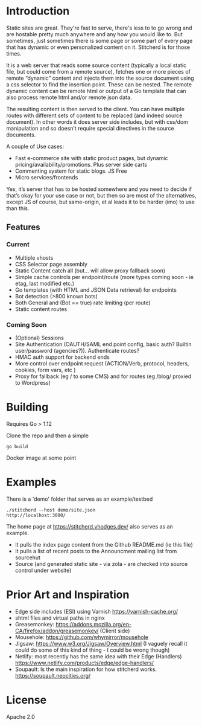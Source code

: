 # Introduction

Static sites are great. They're fast to serve, there's less to to go wrong and are hostable 
pretty much anywhere and any how you would like to.  But sometimes,  just sometimes there is
some page or some part of every page that has dynamic or even personalized content on it. 
Stitcherd is for those times.

It is a web server that reads some source content (typically a local static file, but could come from a remote source), fetches one or more pieces of remote “dynamic” content and injects them into the source document using a css selector to find the insertion point. These can be nested. The remote dynamic content can be remote html or output of a Go template that can also process remote html and/or remote json data.

The resulting content is then served to the client. You can have multiple routes with different sets of content to be replaced (and indeed source document). In other words it does server side includes, but with css/dom manipulation and so doesn’t require special directives in the source documents.

A couple of Use cases:

* Fast e-commerce site with static product pages, but dynamic pricing/availability/promotions. Plus server side carts
* Commenting system for static blogs. JS Free
* Micro services/frontends

Yes, it’s server that has to be hosted somewhere and you need to decide if that’s okay for your use case or not, but then so are most of the alternatives, except JS of course, but same-origin, et al leads it to be harder (imo) to use than this.

## Features

### Current

  * Multiple vhosts
  * CSS Selector page assembly
  * Static Content catch all (but... will allow proxy fallback soon)
  * Simple cache controls per endpoint/route (more types coming soon - ie etag, last modified etc.)
  * Go templates (with HTML and JSON Data retrieval) for endpoints
  * Bot detection (>800 known bots)
  * Both General and (Bot == true) rate limiting (per route)
  * Static content routes
  
### Coming Soon

  * (Optional) Sessions 
  * Site Authentication (OAUTH/SAML end point config, basic auth?  Builtin user/password (agencies?)). Authenticate routes?
  * HMAC auth support for backend ends
  * More control over endpoint request (ACTION/Verb, protocol, headers, cookies, form vars, etc )
  * Proxy for fallback (eg / to some CMS) and for routes (eg /blog/ proxied to Wordpress)


# Building

Requires Go > 1.12 

Clone the repo and then a simple 

``` 
go build 
```

Docker image at some point

# Examples

There is a 'demo' folder that serves as an example/testbed

```
./stitcherd --host demo/site.json
http://localhost:3000/
```

The home page at https://stitcherd.vhodges.dev/ also serves as an example.

* It pulls the index page content from the Github README.md (ie this file)
* It pulls a list of recent posts to the Announcment mailing list from sourcehut
* Source (and generated static site - via zola - are checked into source control under website)

# Prior Art and Inspiration

* Edge side includes (ESI) using Varnish https://varnish-cache.org/
* shtml files and virtual paths in nginx
* Greasemonkey: https://addons.mozilla.org/en-CA/firefox/addon/greasemonkey/ (Client side)
* Mousehole: https://github.com/whymirror/mousehole
* Jigsaw: https://www.w3.org/Jigsaw/Overview.html (I vaguely recall it could do some of this kind of thing - I could be wrong though)
* Netlify: most recently has the same idea with their Edge (Handlers) https://www.netlify.com/products/edge/edge-handlers/
* Soupault: Is the main inspiration for how stitcherd works. https://soupault.neocities.org/ 

# License

Apache 2.0

